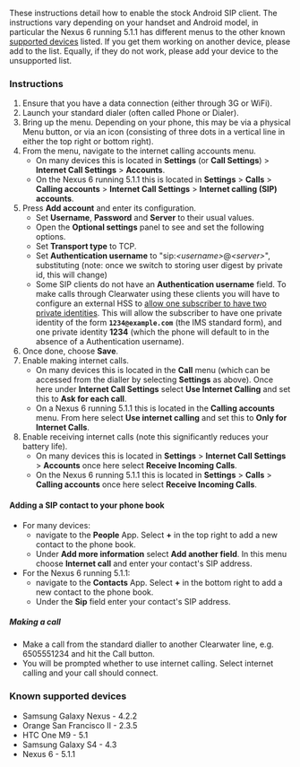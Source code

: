 These instructions detail how to enable the stock Android SIP client.
The instructions vary depending on your handset and Android model, in
particular the Nexus 6 running 5.1.1 has different menus to the other
known [supported
devices](Configuring_the_native_Android_SIP_client.md#known-supported-devices)
listed. If you get them working on another device, please add to the list.
Equally, if they do not work, please add your device to the unsupported
list.

### Instructions

1.  Ensure that you have a data connection (either through 3G or WiFi).
2.  Launch your standard dialer (often called Phone or Dialer).
3.  Bring up the menu. Depending on your phone, this may be via a
    physical Menu button, or via an icon (consisting of three dots in a vertical line 
    in either the top right or bottom right).
4.  From the menu, navigate to the internet calling accounts menu.
    - On many devices this is located in **Settings** (or **Call Settings**) >
      **Internet Call Settings** > **Accounts**.
    - On the Nexus 6 running 5.1.1 this is located in **Settings** > **Calls** >
      **Calling accounts** > **Internet Call Settings** > **Internet calling
      (SIP) accounts**.
5.  Press **Add account** and enter its configuration.
    -   Set **Username**, **Password** and **Server** to their usual
        values.
    -   Open the **Optional settings** panel to see and set the
        following options.
    -   Set **Transport type** to TCP.
    -   Set **Authentication username** to
        "sip:*&lt;username\>*@*&lt;server\>*", substituting (note: once we
        switch to storing user digest by private id, this will change)
    -   Some SIP clients do not have an **Authentication username** field. To
        make calls through Clearwater using these clients you will have to
        configure an external HSS to [allow one subscriber to have two private
        identities](External_HSS_Integration.md#allowing-one-subscriber-to-have-two-private-identities).
        This will allow the subscriber to have one private identity of the form
        **`1234@example.com`** (the IMS standard form), and one private identity
        **1234** (which the phone will default to in the absence of a
        Authentication username).
6.  Once done, choose **Save**.
7.  Enable making internet calls.
    - On many devices this is located in the **Call** menu (which can be
      accessed from the dialler by selecting **Settings** as above). Once here
      under **Internet Call Settings** select **Use Internet Calling** and set
      this to **Ask for each call**.
    - On a Nexus 6 running 5.1.1  this is located in the **Calling accounts** menu. From
      here select **Use internet calling** and set this to **Only for Internet
      Calls**.
8.  Enable receiving internet calls (note this significantly reduces your
    battery life).
    - On many devices this is located in **Settings** > **Internet Call
      Settings** > **Accounts** once here select **Receive Incoming Calls**.
    - On the Nexus 6 running 5.1.1 this is located in **Settings** > **Calls** >
      **Calling accounts** once here select **Receive Incoming Calls**.

#### Adding a SIP contact to your phone book

- For many devices:
    -  navigate to the **People** App. Select **+** in the top right to
    add a new contact to the phone book.
    -  Under **Add more information** select **Add another field**.
    In this menu choose **Internet call** and enter your contact's
    SIP address.
- For the Nexus 6 running 5.1.1:
    - navigate to the **Contacts** App. Select **+** in the bottom right to add
      a new contact to the phone book.
    - Under the **Sip** field enter your contact's SIP address.
    

##### Making a call

-   Make a call from the standard dialler to another Clearwater line,
    e.g. 6505551234 and hit the Call button.
-   You will be prompted whether to use internet calling. Select
    internet calling and your call should connect.

### Known supported devices

-   Samsung Galaxy Nexus - 4.2.2
-   Orange San Francisco II - 2.3.5
-   HTC One M9 - 5.1
-   Samsung Galaxy S4 - 4.3
-   Nexus 6 - 5.1.1
